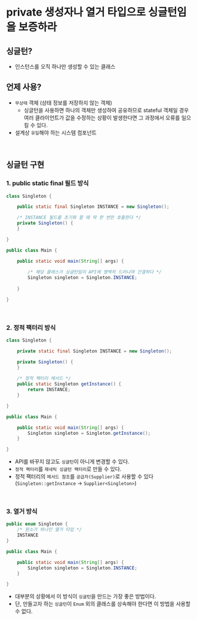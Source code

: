 # private 생성자나 열거 타입으로 싱글턴임을 보증하라

## 싱글턴?
* 인스턴스를 오직 하나만 생성할 수 있는 클래스

## 언제 사용?
* `무상태` 객체 (상태 정보를 저장하지 않는 객체)
  * 싱글턴을 사용하면 하나의 객체만 생성하여 공유하므로 stateful 객체일 경우 여러 클라이언트가 값을 수정하는 상황이 발생한다면 그 과정에서 오류를 일으킬 수 있다.
* 설계상 `유일`해야 하는 시스템 컴포넌트

<br>

## 싱글턴 구현

### 1. public static final 필드 방식
```java
class Singleton {

    public static final Singleton INSTANCE = new Singleton();

    /* INSTANCE 필드를 초기화 할 때 딱 한 번만 호출한다 */
    private Singleton() {
    }

}

public class Main {

    public static void main(String[] args) {
        
        /* 해당 클래스가 싱글턴임이 API에 명백히 드러나며 간결하다 */
        Singleton singleton = Singleton.INSTANCE;
        
    }

}
```

<br>

### 2. 정적 팩터리 방식
```java
class Singleton {

    private static final Singleton INSTANCE = new Singleton();

    private Singleton() {
    }
    
    /* 정적 팩터리 메서드 */
    public static Singleton getInstance() {
        return INSTANCE;
    }

}

public class Main {

    public static void main(String[] args) {
        Singleton singleton = Singleton.getInstance();
    }

}
```
* API를 바꾸지 않고도 `싱글턴`이 아니게 변경할 수 있다. 
* `정적 팩터리`를 `제네릭 싱글턴 팩터리`로 만들 수 있다.
* 정적 팩터리의 `메서드 참조`를 `공급자(Supplier)`로 사용할 수 있다(`Singleton::getInstance`  -> `Supplier<Singleton>`)

<br>

### 3. 열거 방식
```java
public enum Singleton {
    /* 원소가 하나인 열거 타입 */
    INSTANCE
}

public class Main {

    public static void main(String[] args) {
        Singleton singleton = Singleton.INSTANCE;
    }

}
```
* 대부분의 상황에서 이 방식이 `싱글턴`을 만드는 가장 좋은 방법이다.
* 단, 만들고자 하는 `싱글턴`이 `Enum` 외의 클래스를 상속해야 한다면 이 방법을 사용할 수 없다.